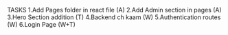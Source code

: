TASKS
1.Add Pages folder in react file (A)
2.Add Admin section in pages (A)
3.Hero Section addition (T)
4.Backend ch kaam (W)
5.Authentication routes (W)
6.Login Page (W+T)